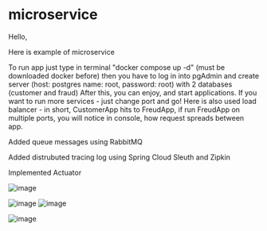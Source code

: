 # microservice
Hello,

Here is example of microservice

To run app just type in terminal
"docker compose up -d"  (must be downloaded docker before)
then you have to log in into pgAdmin and create server (host: postgres name: root, password: root) with 2 databases (customer and fraud)
After this, you can enjoy, and start applications. If you want to run more services - just change port and go!
Here is also used load balancer - in short, CustomerApp hits to FreudApp, if run FreudApp on multiple ports, you will notice in console, how request spreads between app.

Added queue messages using RabbitMQ 

Added distrubuted tracing log using Spring Cloud Sleuth and Zipkin 

Implemented Actuator

![image](https://user-images.githubusercontent.com/82658699/193277155-eb26bf14-5e45-497a-9172-327d21c15d1a.png)

![image](https://user-images.githubusercontent.com/82658699/193558875-cd52e0fb-7798-4916-917d-40f81f17f20f.png)
![image](https://user-images.githubusercontent.com/82658699/193558904-d4ee495e-f5f1-4dfb-ab1f-95a84319979a.png)

![image](https://user-images.githubusercontent.com/82658699/193276867-2d1c942c-8b29-438a-ad3a-6aa5279aae76.png)

